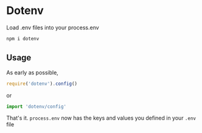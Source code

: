 # Dotenv

Load .env files into your process.env

```bash
npm i dotenv
```

## Usage

As early as possible, 

```js
require('dotenv').config()
```

or

```js
import 'dotenv/config'
```

That's it. `process.env` now has the keys and values you defined in your `.env` file

